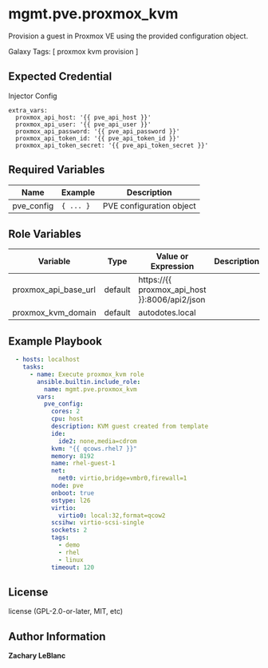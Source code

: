 mgmt.pve.proxmox_kvm
=========

Provision a guest in Proxmox VE using the provided configuration object.

Galaxy Tags: \[ proxmox kvm provision \]

Expected Credential
------------------

Injector Config<br>
```
extra_vars:
  proxmox_api_host: '{{ pve_api_host }}'
  proxmox_api_user: '{{ pve_api_user }}'
  proxmox_api_password: '{{ pve_api_password }}'
  proxmox_api_token_id: '{{ pve_api_token_id }}'
  proxmox_api_token_secret: '{{ pve_api_token_secret }}'
```

Required Variables
------------------

| Name | Example | Description |
| -------- | ------- | ------------------- |
| pve_config | `{ ... }` | PVE configuration object |


Role Variables
--------------

| Variable | Type | Value or Expression | Description |
| -------- | ------- | ------------------- | --------- |
| proxmox_api_base_url | default | https://{{ proxmox_api_host }}:8006/api2/json |  |
| proxmox_kvm_domain | default | autodotes.local |  |

Example Playbook
---------------- 

  ```yaml
    - hosts: localhost
      tasks:
        - name: Execute proxmox_kvm role
          ansible.builtin.include_role:
            name: mgmt.pve.proxmox_kvm
          vars:
            pve_config:
              cores: 2
              cpu: host
              description: KVM guest created from template
              ide:
                ide2: none,media=cdrom
              kvm: "{{ qcows.rhel7 }}"
              memory: 8192
              name: rhel-guest-1
              net: 
                net0: virtio,bridge=vmbr0,firewall=1
              node: pve
              onboot: true
              ostype: l26
              virtio:
                virtio0: local:32,format=qcow2
              scsihw: virtio-scsi-single
              sockets: 2
              tags:
                - demo
                - rhel
                - linux
              timeout: 120
  ```

License
-------

license (GPL-2.0-or-later, MIT, etc)

Author Information
-------
**Zachary LeBlanc**

